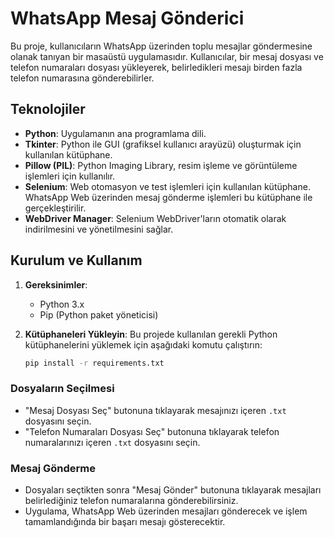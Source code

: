 # WhatsApp Mesaj Gönderici

Bu proje, kullanıcıların WhatsApp üzerinden toplu mesajlar göndermesine olanak tanıyan bir masaüstü uygulamasıdır. Kullanıcılar, bir mesaj dosyası ve telefon numaraları dosyası yükleyerek, belirledikleri mesajı birden fazla telefon numarasına gönderebilirler.

## Teknolojiler

- **Python**: Uygulamanın ana programlama dili.
- **Tkinter**: Python ile GUI (grafiksel kullanıcı arayüzü) oluşturmak için kullanılan kütüphane.
- **Pillow (PIL)**: Python Imaging Library, resim işleme ve görüntüleme işlemleri için kullanılır.
- **Selenium**: Web otomasyon ve test işlemleri için kullanılan kütüphane. WhatsApp Web üzerinden mesaj gönderme işlemleri bu kütüphane ile gerçekleştirilir.
- **WebDriver Manager**: Selenium WebDriver'ların otomatik olarak indirilmesini ve yönetilmesini sağlar.

## Kurulum ve Kullanım

1. **Gereksinimler**:
   - Python 3.x
   - Pip (Python paket yöneticisi)

2. **Kütüphaneleri Yükleyin**:
   Bu projede kullanılan gerekli Python kütüphanelerini yüklemek için aşağıdaki komutu çalıştırın:
   ```bash
   pip install -r requirements.txt
### Dosyaların Seçilmesi

- "Mesaj Dosyası Seç" butonuna tıklayarak mesajınızı içeren `.txt` dosyasını seçin.
- "Telefon Numaraları Dosyası Seç" butonuna tıklayarak telefon numaralarınızı içeren `.txt` dosyasını seçin.

### Mesaj Gönderme

- Dosyaları seçtikten sonra "Mesaj Gönder" butonuna tıklayarak mesajları belirlediğiniz telefon numaralarına gönderebilirsiniz.
- Uygulama, WhatsApp Web üzerinden mesajları gönderecek ve işlem tamamlandığında bir başarı mesajı gösterecektir.
